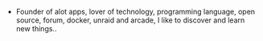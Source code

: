 - Founder of alot apps, lover of technology, programming language, open source, forum, docker, unraid and arcade, I like to discover and learn new things..
  <br>








































































































































































































































































































































































































































































































































































































































































































































































